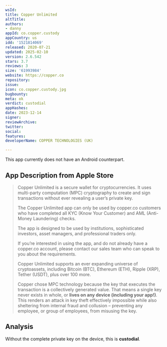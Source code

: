 ```yaml
---
wsId: 
title: Copper Unlimited
altTitle: 
authors:
- danny
appId: co.copper.custody
appCountry: us
idd: '1521814069'
released: 2020-07-21
updated: 2025-02-10
version: 2.6.542
stars: 3.7
reviews: 3
size: '61993984'
website: https://copper.co
repository: 
issue: 
icon: co.copper.custody.jpg
bugbounty: 
meta: ok
verdict: custodial
appHashes: 
date: 2023-12-14
signer: 
reviewArchive: 
twitter: 
social: 
features: 
developerName: COPPER TECHNOLOGIES (UK)

---
```


This app currently does not have an Android counterpart.

## App Description from Apple Store

> Copper Unlimited is a secure wallet for cryptocurrencies. It uses multi-party computation (MPC) cryptography to create and sign transactions without ever revealing a user’s private key.
>
> The Copper Unlimited app can only be used by copper.co customers who have completed all KYC (Know Your Customer) and AML (Anti-Money Laundering) checks.
>
> The app is designed to be used by institutions, sophisticated investors, asset managers, and professional traders only.
>
> If you’re interested in using the app, and do not already have a copper.co account, please contact our sales team who can speak to you about the requirements.
>
> Copper Unlimited supports an ever expanding universe of cryptoassets, including Bitcoin (BTC), Ethereum (ETH), Ripple (XRP), Tether (USDT), plus over 100 more.
>
> Copper chose MPC technology because the key that executes the transaction is a collectively generated value. That means a single key never exists in whole, or **lives on any device (including your app!)**. This renders an attack in key theft effectively impossible while also sheltering from internal fraud and collusion – preventing any employee, or group of employees, from misusing the key.

## Analysis 

Without the complete private key on the device, this is **custodial**.
